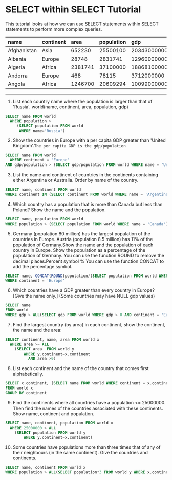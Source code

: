 # SELECT within SELECT Tutorial

This tutorial looks at how we can use SELECT statements within SELECT statements to perform more complex queries.

| name        | continent | area    | population | gdp          |
| :---------- | :-------- | :------ | :--------- | :----------- |
| Afghanistan | Asia      | 652230  | 25500100   | 20343000000  |
| Albania     | Europe    | 28748   | 2831741    | 12960000000  |
| Algeria     | Africa    | 2381741 | 37100000   | 188681000000 |
| Andorra     | Europe    | 468     | 78115      | 3712000000   |
| Angola      | Africa    | 1246700 | 20609294   | 100990000000 |

___

1. List each country name where the population is larger than that of 'Russia'. world(name, continent, area, population, gdp)

```sql
SELECT name FROM world
  WHERE population >
     (SELECT population FROM world
      WHERE name='Russia')

```

2. Show the countries in Europe with a per capita GDP greater than 'United Kingdom'.`The per capita GDP is the gdp/population`

```sql
SELECT name FROM world
  WHERE continent = 'Europe' 
AND gdp/population > (SELECT gdp/population FROM world WHERE name = 'United Kingdom') 

```

3. List the name and continent of countries in the continents containing either Argentina or Australia. Order by name of the country.

```sql
SELECT name, continent FROM world
WHERE continent IN (SELECT continent FROM world WHERE name = 'Argentina' OR name = 'Australia') ORDER BY name

```

4. Which country has a population that is more than Canada but less than Poland? Show the name and the population.

```sql
SELECT name, population FROM world
WHERE population > (SELECT population FROM world WHERE name = 'Canada') AND population < (SELECT population FROM world WHERE name = 'Poland')

```

5. Germany (population 80 million) has the largest population of the countries in Europe. Austria (population 8.5 million) has 11% of the population of Germany.Show the name and the population of each country in Europe. Show the population as a percentage of the population of Germany. You can use the function ROUND to remove the decimal places.Percent symbol % You can use the function CONCAT to add the percentage symbol.

```sql
SELECT name, CONCAT(ROUND(population/(SELECT population FROM world WHERE name = 'Germany')*100,0),'%') FROM world
WHERE continent = 'Europe'

```

6. Which countries have a GDP greater than every country in Europe? [Give the name only.] (Some countries may have NULL gdp values)

```sql
SELECT name
FROM world
WHERE gdp > ALL(SELECT gdp FROM world WHERE gdp > 0 AND continent = 'Europe')

```

7. Find the largest country (by area) in each continent, show the continent, the name and the area:

```sql
SELECT continent, name, area FROM world x
  WHERE area >= ALL
    (SELECT area  FROM world y
        WHERE y.continent=x.continent
          AND area >0)

```

8. List each continent and the name of the country that comes first alphabetically.

```sql
SELECT x.continent, (SELECT name FROM world WHERE continent = x.continent ORDER BY name LIMIT 1 ) AS country
FROM world x
GROUP BY continent

```


9. Find the continents where all countries have a population <= 25000000. Then find the names of the countries associated with these continents. Show name, continent and population.

```sql
SELECT name, continent, population FROM world x
  WHERE 25000000 > ALL
    (SELECT population FROM world y
        WHERE y.continent=x.continent)

```

10. Some countries have populations more than three times that of any of their neighbours (in the same continent). Give the countries and continents.

```sql
SELECT name, continent FROM world x 
WHERE population > ALL(SELECT population*3 FROM world y WHERE x.continent = y.continent AND x.name != y.name)

```